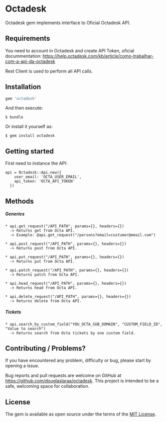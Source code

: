 # Octadesk

Octadesk gem implements interface to Oficial Octadesk API.

## Requirements

You need to account in Octadesk and create API Token, oficial docummentation:
https://help.octadesk.com/kb/article/como-trabalhar-com-a-api-da-octadesk

Rest Client is used to perform all API calls.

## Installation

```ruby
gem 'octadesk'
```

And then execute:

    $ bundle

Or install it yourself as:

    $ gem install octadesk

## Getting started

First need to instance the API:

    api = Octadesk::Api.new({
        user_email: 'OCTA_USER_EMAIL',
        api_token: 'OCTA_API_TOKEN'
      })

## Methods

##### Generics


    * api.get_request("/API_PATH", params={}, headers={})
      -> Returns get from Octa API.
      -> Example: @api.get_request("/persons?email=custumer@email.com")

    * api.post_request("/API_PATH", params={}, headers={})
      -> Returns post from Octa API.

    * api.put_request("/API_PATH", params={}, headers={})
      -> Returns put from Octa API.

    * api.patch_request("/API_PATH", params={}, headers={})
      -> Returns patch from Octa API.

    * api.head_request("/API_PATH", params={}, headers={})
      -> Returns head from Octa API.

    * api.delete_request("/API_PATH", params={}, headers={})
      -> Returns delete from Octa API.


##### Tickets

    * api.search_by_custom_field("YOU_OCTA_SUB_DOMAIN", "CUSTOM_FIELD_ID", "Value to search")
      -> Returns search from Octa tickets by one custom field.


## Contributing / Problems?

If you have encountered any problem, difficulty or bug, please start by opening a issue.

Bug reports and pull requests are welcome on GitHub at https://github.com/douglaslaraa/octadesk. This project is intended to be a safe, welcoming space for collaboration.

## License

The gem is available as open source under the terms of the [MIT License](https://opensource.org/licenses/MIT).
